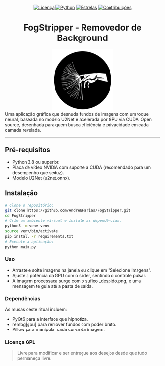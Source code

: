 <div align="center">

[![Licença](https://img.shields.io/badge/licença-MIT-blue.svg)](https://opensource.org/licenses/MIT)
[![Python](https://img.shields.io/badge/python-3.8+-green.svg)](https://www.python.org/)
[![Estrelas](https://img.shields.io/github/stars/AndreBFarias/FogStripper.svg?style=social)](https://github.com/AndreBFarias/FogStripper/stargazers)
[![Contribuições](https://img.shields.io/badge/contribuições-bem--vindas-brightgreen.svg)](https://github.com/AndreBFarias/FogStripper/issues)

<div style="text-align: center;">
  <h1 style="font-size: 2em;">FogStripper - Removedor de Background</h1>
  <img src="https://raw.githubusercontent.com/AndreBFarias/FogStripper/main/assets/desnudador.png" width="200" alt="Screenshot do FogStripper" text-align = "center">
</div>
</div>
Uma aplicação gráfica que desnuda fundos de imagens com um toque neural, baseada no modelo U2Net e acelerada por GPU via CUDA. Open source, desenhada para quem busca eficiência e privacidade em cada camada revelada.


---

## Pré-requisitos

- Python 3.8 ou superior.
- Placa de vídeo NVIDIA com suporte a CUDA (recomendado para um desempenho que seduz).
- Modelo U2Net (u2net.onnx).

## Instalação

```bash
# Clone o repositório:
git clone https://github.com/AndreBFarias/FogStripper.git
cd FogStripper
# Crie um ambiente virtual e instale as dependências:
python3 -m venv venv
source venv/bin/activate
pip install -r requirements.txt
# Execute a aplicação:
python main.py 
```

### Uso
- Arraste e solte imagens na janela ou clique em "Selecione Imagens".
- Ajuste a potência da GPU com o slider, sentindo o controle pulsar.
- A imagem processada surge com o sufixo _despido.png, e uma mensagem te guia até a pasta de saída.


### Dependências
As musas deste ritual incluem:
- PyQt6 para a interface que hipnotiza.
- rembg[gpu] para remover fundos com poder bruto.
- Pillow para manipular cada curva da imagem.

### Licença GPL 
> Livre para modificar e ser entregue aos desejos desde que tudo permaneça livre.
